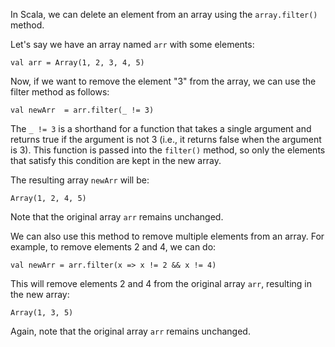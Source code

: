In Scala, we can delete an element from an array using the `array.filter()` method. 

Let's say we have an array named `arr` with some elements:

```
val arr = Array(1, 2, 3, 4, 5)
```

Now, if we want to remove the element "3" from the array, we can use the filter method as follows:

```
val newArr  = arr.filter(_ != 3)
```

The `_ != 3` is a shorthand for a function that takes a single argument and returns true if the argument is not 3 (i.e., it returns false when the argument is 3). This function is passed into the `filter()` method, so only the elements that satisfy this condition are kept in the new array.

The resulting array `newArr` will be:

```
Array(1, 2, 4, 5)
```

Note that the original array `arr` remains unchanged.

We can also use this method to remove multiple elements from an array. For example, to remove elements 2 and 4, we can do:

```
val newArr = arr.filter(x => x != 2 && x != 4)
```

This will remove elements 2 and 4 from the original array `arr`, resulting in the new array:

```
Array(1, 3, 5)
``` 

Again, note that the original array `arr` remains unchanged.